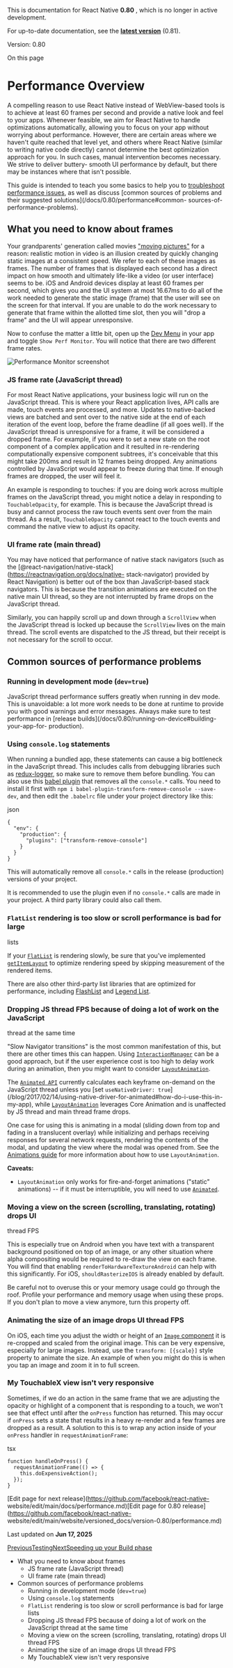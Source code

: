 This is documentation for React Native **0.80** , which is no longer in active
development.

For up-to-date documentation, see the **[latest version](/docs/performance)**
(0.81).

Version: 0.80

On this page

# Performance Overview

A compelling reason to use React Native instead of WebView-based tools is to
achieve at least 60 frames per second and provide a native look and feel to
your apps. Whenever feasible, we aim for React Native to handle optimizations
automatically, allowing you to focus on your app without worrying about
performance. However, there are certain areas where we haven't quite reached
that level yet, and others where React Native (similar to writing native code
directly) cannot determine the best optimization approach for you. In such
cases, manual intervention becomes necessary. We strive to deliver buttery-
smooth UI performance by default, but there may be instances where that isn't
possible.

This guide is intended to teach you some basics to help you to [troubleshoot
performance issues](/docs/0.80/profiling), as well as discuss [common sources
of problems and their suggested solutions](/docs/0.80/performance#common-
sources-of-performance-problems).

## What you need to know about frames​

Your grandparents' generation called movies ["moving
pictures"](https://www.youtube.com/watch?v=F1i40rnpOsA) for a reason:
realistic motion in video is an illusion created by quickly changing static
images at a consistent speed. We refer to each of these images as frames. The
number of frames that is displayed each second has a direct impact on how
smooth and ultimately life-like a video (or user interface) seems to be. iOS
and Android devices display at least 60 frames per second, which gives you and
the UI system at most 16.67ms to do all of the work needed to generate the
static image (frame) that the user will see on the screen for that interval.
If you are unable to do the work necessary to generate that frame within the
allotted time slot, then you will "drop a frame" and the UI will appear
unresponsive.

Now to confuse the matter a little bit, open up the [Dev
Menu](/docs/0.80/debugging#opening-the-dev-menu) in your app and toggle `Show
Perf Monitor`. You will notice that there are two different frame rates.

![Performance Monitor
screenshot](/assets/images/PerfUtil-38a2ddbf1777887d70563a644c72aa64.png)

### JS frame rate (JavaScript thread)​

For most React Native applications, your business logic will run on the
JavaScript thread. This is where your React application lives, API calls are
made, touch events are processed, and more. Updates to native-backed views are
batched and sent over to the native side at the end of each iteration of the
event loop, before the frame deadline (if all goes well). If the JavaScript
thread is unresponsive for a frame, it will be considered a dropped frame. For
example, if you were to set a new state on the root component of a complex
application and it resulted in re-rendering computationally expensive
component subtrees, it's conceivable that this might take 200ms and result in
12 frames being dropped. Any animations controlled by JavaScript would appear
to freeze during that time. If enough frames are dropped, the user will feel
it.

An example is responding to touches: if you are doing work across multiple
frames on the JavaScript thread, you might notice a delay in responding to
`TouchableOpacity`, for example. This is because the JavaScript thread is busy
and cannot process the raw touch events sent over from the main thread. As a
result, `TouchableOpacity` cannot react to the touch events and command the
native view to adjust its opacity.

### UI frame rate (main thread)​

You may have noticed that performance of native stack navigators (such as the
[@react-navigation/native-stack](https://reactnavigation.org/docs/native-
stack-navigator) provided by React Navigation) is better out of the box than
JavaScript-based stack navigators. This is because the transition animations
are executed on the native main UI thread, so they are not interrupted by
frame drops on the JavaScript thread.

Similarly, you can happily scroll up and down through a `ScrollView` when the
JavaScript thread is locked up because the `ScrollView` lives on the main
thread. The scroll events are dispatched to the JS thread, but their receipt
is not necessary for the scroll to occur.

## Common sources of performance problems​

### Running in development mode (`dev=true`)​

JavaScript thread performance suffers greatly when running in dev mode. This
is unavoidable: a lot more work needs to be done at runtime to provide you
with good warnings and error messages. Always make sure to test performance in
[release builds](/docs/0.80/running-on-device#building-your-app-for-
production).

### Using `console.log` statements​

When running a bundled app, these statements can cause a big bottleneck in the
JavaScript thread. This includes calls from debugging libraries such as
[redux-logger](https://github.com/evgenyrodionov/redux-logger), so make sure
to remove them before bundling. You can also use this [babel
plugin](https://babeljs.io/docs/plugins/transform-remove-console/) that
removes all the `console.*` calls. You need to install it first with `npm i
babel-plugin-transform-remove-console --save-dev`, and then edit the
`.babelrc` file under your project directory like this:

json

    
    
    {  
      "env": {  
        "production": {  
          "plugins": ["transform-remove-console"]  
        }  
      }  
    }  
    

This will automatically remove all `console.*` calls in the release
(production) versions of your project.

It is recommended to use the plugin even if no `console.*` calls are made in
your project. A third party library could also call them.

### `FlatList` rendering is too slow or scroll performance is bad for large
lists​

If your [`FlatList`](/docs/0.80/flatlist) is rendering slowly, be sure that
you've implemented [`getItemLayout`](/docs/0.80/flatlist#getitemlayout) to
optimize rendering speed by skipping measurement of the rendered items.

There are also other third-party list libraries that are optimized for
performance, including [FlashList](https://github.com/shopify/flash-list) and
[Legend List](https://github.com/legendapp/legend-list).

### Dropping JS thread FPS because of doing a lot of work on the JavaScript
thread at the same time​

"Slow Navigator transitions" is the most common manifestation of this, but
there are other times this can happen. Using
[`InteractionManager`](/docs/0.80/interactionmanager) can be a good approach,
but if the user experience cost is too high to delay work during an animation,
then you might want to consider
[`LayoutAnimation`](/docs/0.80/layoutanimation).

The [`Animated API`](/docs/0.80/animated) currently calculates each keyframe
on-demand on the JavaScript thread unless you [set `useNativeDriver:
true`](/blog/2017/02/14/using-native-driver-for-animated#how-do-i-use-this-in-
my-app), while [`LayoutAnimation`](/docs/0.80/layoutanimation) leverages Core
Animation and is unaffected by JS thread and main thread frame drops.

One case for using this is animating in a modal (sliding down from top and
fading in a translucent overlay) while initializing and perhaps receiving
responses for several network requests, rendering the contents of the modal,
and updating the view where the modal was opened from. See the [Animations
guide](/docs/0.80/animations) for more information about how to use
`LayoutAnimation`.

**Caveats:**

  * `LayoutAnimation` only works for fire-and-forget animations ("static" animations) -- if it must be interruptible, you will need to use [`Animated`](/docs/0.80/animated).

### Moving a view on the screen (scrolling, translating, rotating) drops UI
thread FPS​

This is especially true on Android when you have text with a transparent
background positioned on top of an image, or any other situation where alpha
compositing would be required to re-draw the view on each frame. You will find
that enabling `renderToHardwareTextureAndroid` can help with this
significantly. For iOS, `shouldRasterizeIOS` is already enabled by default.

Be careful not to overuse this or your memory usage could go through the roof.
Profile your performance and memory usage when using these props. If you don't
plan to move a view anymore, turn this property off.

### Animating the size of an image drops UI thread FPS​

On iOS, each time you adjust the width or height of an [`Image`
component](/docs/0.80/image) it is re-cropped and scaled from the original
image. This can be very expensive, especially for large images. Instead, use
the `transform: [{scale}]` style property to animate the size. An example of
when you might do this is when you tap an image and zoom it in to full screen.

### My TouchableX view isn't very responsive​

Sometimes, if we do an action in the same frame that we are adjusting the
opacity or highlight of a component that is responding to a touch, we won't
see that effect until after the `onPress` function has returned. This may
occur if `onPress` sets a state that results in a heavy re-render and a few
frames are dropped as a result. A solution to this is to wrap any action
inside of your `onPress` handler in `requestAnimationFrame`:

tsx

    
    
    function handleOnPress() {  
      requestAnimationFrame(() => {  
        this.doExpensiveAction();  
      });  
    }  
    

[Edit page for next release](https://github.com/facebook/react-native-
website/edit/main/docs/performance.md)[Edit page for 0.80
release](https://github.com/facebook/react-native-
website/edit/main/website/versioned_docs/version-0.80/performance.md)

Last updated on **Jun 17, 2025**

[ PreviousTesting](/docs/0.80/testing-overview)[NextSpeeding up your Build
phase](/docs/0.80/build-speed)

  * What you need to know about frames
    * JS frame rate (JavaScript thread)
    * UI frame rate (main thread)
  * Common sources of performance problems
    * Running in development mode (`dev=true`)
    * Using `console.log` statements
    * `FlatList` rendering is too slow or scroll performance is bad for large lists
    * Dropping JS thread FPS because of doing a lot of work on the JavaScript thread at the same time
    * Moving a view on the screen (scrolling, translating, rotating) drops UI thread FPS
    * Animating the size of an image drops UI thread FPS
    * My TouchableX view isn't very responsive

